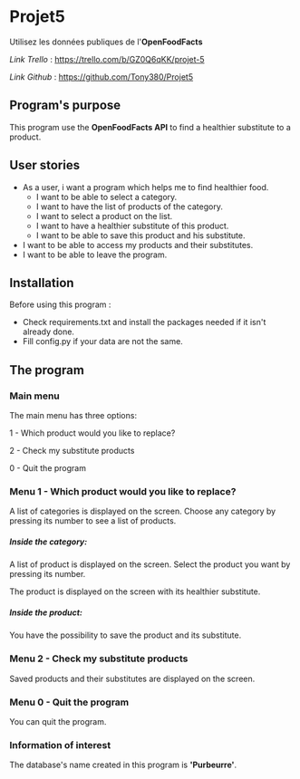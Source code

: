 # Projet5
Utilisez les données publiques de l'**OpenFoodFacts**

*Link Trello* : https://trello.com/b/GZ0Q6qKK/projet-5

*Link Github* : https://github.com/Tony380/Projet5

## Program's purpose
This program use the **OpenFoodFacts API** to find a healthier substitute to a product.

## User stories
* As a user, i want a program which helps me to find healthier food.
    * I want to be able to select a category.
    * I want to have the list of products of the category.
    * I want to select a product on the list.
    * I want to have a healthier substitute of this product.
    * I want to be able to save this product and his substitute.
* I want to be able to access my products and their substitutes.
* I want to be able to leave the program.

## Installation
Before using this program :
* Check requirements.txt and install the packages needed if it isn't already done.
* Fill config.py if your data are not the same.

## The program
### Main menu
The main menu has three options:

1 - Which product would you like to replace?

2 - Check my substitute products

0 - Quit the program

### Menu 1 - Which product would you like to replace?
A list of categories is displayed on the screen.
Choose any category by pressing its number to see a list of products.

##### Inside the category:
A list of product is displayed on the screen.
Select the product you want by pressing its number.

The product is displayed on the screen with its healthier substitute.

##### Inside the product:
You have the possibility to save the product and its substitute.

### Menu 2 - Check my substitute products
Saved products and their substitutes are displayed on the screen.

### Menu 0 - Quit the program
You can quit the program.

### Information of interest
The database's name created in this program is **'Purbeurre'**.


